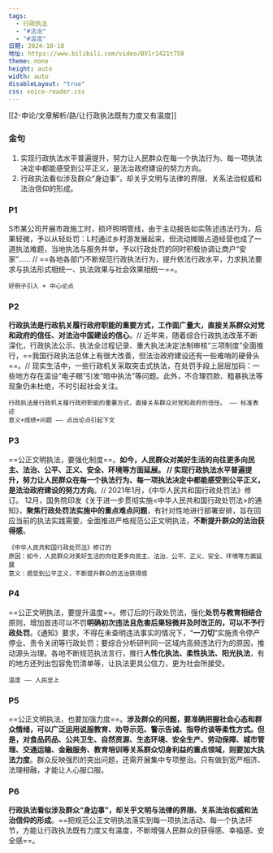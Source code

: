 ```yaml
---
tags:
  - 行政执法
  - "#法治"
  - "#温度"
日期: 2024-10-18
地址: https://www.bilibili.com/video/BV1r1421t758
theme: none
height: auto
width: auto
disableLayout: "true"
css: voice-reader.css
---
```

[[2-申论/文章解析/路/让行政执法既有力度又有温度]]
### 金句

1. 实现行政执法水平普遍提升，努力让人民群众在每一个执法行为、每一项执法决定中都能感受到公平正义，是法治政府建设的努力方向。
2. 行政执法看似涉及群众“身边事”，却关乎文明与法律的界限、关系法治权威和法治信仰的形成。

### P1

S市某公司开展市政施工时，损坏照明管线，由于主动报告如实陈述违法行为，后果轻微，予以从轻处罚：L村通过乡村游发展起来，但流动摊贩占道经营也成了一道执法难题，当地执法与服务并举，予以行政处罚的同时积极协调让商户“安家”…… // ==各地各部门不断规范行政执法行为，提升依法行政水平，力求执法要求与执法形式相统一、执法效果与社会效果相统一==。

	好例子引入 + 中心论点
### P2

**行政执法是行政机关履行政府职能的重要方式，工作面广量大，直接关系群众对党和政府的信任、对法治中国建设的信心**。// 近年来，随着综合行政执法改革不断深化，行政执法公示、执法全过程记录、重大执法决定法制审核“三项制度”全面推行，==我国行政执法总体上有很大改善，但法治政府建设还有一些难哨的硬骨头==。// 现实生活中，一些行政机关采取突击式执法，在处罚手段上层层加码：一些地方存在滥设“电子眼”引发“暗中执法”等问题。此外，不合理罚款、粗暴执法等现象仍未杜绝，不时引起社会关注。

	行政执法是行政机关履行政府职能的重要方式，直接关系群众对党和政府的信任。 —— 标准表述
	意义+成绩+问题 —— 点出论点引起下文
### P3

==公正文明执法，要强化制度==。**如今，人民群众对美好生活的向往更多向民主、法治、公平、正义、安全、环境等方面延展。 // 实现行政执法水平普遍提升，努力让人民群众在每一个执法行为、每一项执法决定中都能感受到公平正义，是法治政府建设的努力方向**。//  2021年1月，《中华人民共和国行政处罚法》修订。 12月，国务院印发《关于进一步贯彻实施<中华人民共和国行政处罚法>的通知》，**聚焦行政处罚法实施中的重点难点问题**，有针对性地进行部署安排，旨在回应当前的执法实践需要，全面推进严格规范公正文明执法，**不断提升群众的法治获得感**。

	《中华人民共和国行政处罚法》修订的
	原因：如今，人民群众对美好生活的向往更多向民主、法治、公平、正义、安全、环境等方面延展
	意义：感受到公平正义，不断提升群众的法治获得感
### P4

==公正文明执法，要提升温度==。修订后的行政处罚法，强化**处罚与教育相结合**原则，增加首违可以不罚**明确初次违法且危害后果轻微并及时改正的，可以不予行政处罚**。《通知》要求，不得在未查明违法事实的情况下，“**一刀切**”实施责令停产停业、责令关闭等行政处罚；要综合分析研判同一区域内高频违法行为的原因，推动源头治理。各地不断规范执法言行，推行**人性化执法、柔性执法、阳光执法**，有的地方还列出包容免罚清单等，让执法更具公信力，更为社会所接受。

	温度 —— 人民至上
### P5

==公正文明执法，也要加强力度==。**涉及群众的问题，要准确把握社会心态和群众情绪，可以广泛运用说服教育、劝导示范、警示告诫、指导约谈等柔性方式。但是，对食品药品、公共卫生、自然资源、生态环境、安全生产、劳动保障、城市管理、交通运输、金融服务、教育培训等关系群众切身利益的重点领域，则要加大执法力度**。群众反映强烈的突出问题，还需开展集中专项整治。只有做到宽严相济、法理相融，才能让人心服口服。

	
### P6

**行政执法看似涉及群众“身边事”，却关乎文明与法律的界限、关系法治权威和法治信仰的形成**。==把规范公正文明执法落实到每一项执法活动、每一个执法环节，方能让行政执法既有力度又有温度，不断增强人民群众的获得感、幸福感、安全感==。

	


